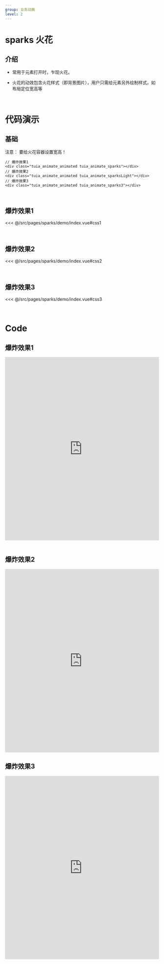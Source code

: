 ```yaml
---
group: 业务动画
level: 2
---
```


# sparks 火花

## 介绍
* 常用于元素打开时，乍现火花。

* 火花的动效包含火花样式（即背景图片），用户只需给元素另外绘制样式，如布局定位宽高等
<br />

# 代码演示

<!-- ## less函数举例

```
<div class="box"></div>

.box {
  position: fixed;
  top: 400px;
  right: 0;
  left: 0;
  z-index: 10;
  margin: 0 auto;
  .WH(500, 500);
  // 引用爆炸效果less函数
  .sparks();
}
```
<br /> -->

## 基础
注意： 要给火花容器设置宽高！
```
// 爆炸效果1
<div class="tuia_animate_animated tuia_animate_sparks"></div>
// 爆炸效果2
<div class="tuia_animate_animated tuia_animate_sparksLight"></div>
// 爆炸效果3
<div class="tuia_animate_animated tuia_animate_sparks3"></div>
```
<br />

## 爆炸效果1

<<< @/src/pages/sparks/demo/index.vue#css1

<br />

## 爆炸效果2

<<< @/src/pages/sparks/demo/index.vue#css2

<br />

## 爆炸效果3

<<< @/src/pages/sparks/demo/index.vue#css3

<br />

# Code

## 爆炸效果1

<iframe allowfullscreen="true" allowpaymentrequest="true" allowtransparency="true" frameborder="0" height="600" width="100%" scrolling="no" style="width: 100%; overflow:hidden; display:block;" loading="lazy" src="https://codepen.io/xieshiyi/embed/XWgXbqo?height=265&theme-id=dark&default-tab=css%2Cresult&user=eltonmesquita&slug-hash=oNjGGbw&pen-title=Prefers-reduce-motion%20media%20query&name=cp_embed_1"></iframe>

<br />

## 爆炸效果2

<iframe allowfullscreen="true" allowpaymentrequest="true" allowtransparency="true" frameborder="0" height="600" width="100%" scrolling="no" style="width: 100%; overflow:hidden; display:block;" loading="lazy" src="https://codepen.io/xieshiyi/embed/JjJGdmg?height=265&theme-id=dark&default-tab=css%2Cresult&user=eltonmesquita&slug-hash=oNjGGbw&pen-title=Prefers-reduce-motion%20media%20query&name=cp_embed_1"></iframe>

## 爆炸效果3

<iframe allowfullscreen="true" allowpaymentrequest="true" allowtransparency="true" frameborder="0" height="600" width="100%" scrolling="no" style="width: 100%; overflow:hidden; display:block;" loading="lazy" src="https://codepen.io/xieshiyi/embed/XWepLJW?height=265&theme-id=dark&default-tab=css%2Cresult&user=eltonmesquita&slug-hash=oNjGGbw&pen-title=Prefers-reduce-motion%20media%20query&name=cp_embed_1"></iframe>